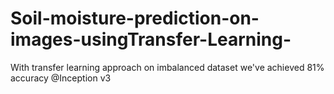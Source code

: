 # Soil-moisture-prediction-on-images-usingTransfer-Learning-
With transfer learning approach on imbalanced dataset we've achieved 81% accuracy @Inception v3
